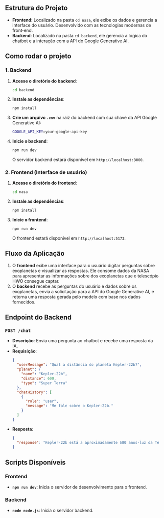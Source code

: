 ## Estrutura do Projeto

- **Frontend**: Localizado na pasta `cd nasa`, ele exibe os dados e gerencia a interface do usuário. Desenvolvido com as tecnologias modernas de front-end.
- **Backend**: Localizado na pasta `cd backend`, ele gerencia a lógica do chatbot e a interação com a API do Google Generative AI.

## Como rodar o projeto

### 1. Backend

1. **Acesse o diretório do backend**:
   ```bash
   cd backend
   ```

2. **Instale as dependências**:
   ```bash
   npm install
   ```

3. **Crie um arquivo `.env`** na raiz do backend com sua chave da API Google Generative AI:
   ```bash
   GOOGLE_API_KEY=your-google-api-key
   ```

4. **Inicie o backend**:
   ```bash
   npm run dev
   ```

   O servidor backend estará disponível em `http://localhost:3000`.

### 2. Frontend (Interface de usuário)

1. **Acesse o diretório do frontend**:
   ```bash
   cd nasa
   ```

2. **Instale as dependências**:
   ```bash
   npm install
   ```

3. **Inicie o frontend**:
   ```bash
   npm run dev
   ```

   O frontend estará disponível em `http://localhost:5173`.

## Fluxo da Aplicação

1. O **frontend** exibe uma interface para o usuário digitar perguntas sobre exoplanetas e visualizar as respostas. Ele consome dados da NASA para apresentar as informações sobre dos exoplanetas que o telescópio HWO consegue captar.
2. O **backend** recebe as perguntas do usuário e dados sobre os exoplanetas, envia a solicitação para a API do Google Generative AI, e retorna uma resposta gerada pelo modelo com base nos dados fornecidos.

## Endpoint do Backend

### `POST /chat`
- **Descrição**: Envia uma pergunta ao chatbot e recebe uma resposta da IA.
- **Requisição**:
  ```json
  {
    "userMessage": "Qual a distância do planeta Kepler-22b?",
    "planet": {
      "name": "Kepler-22b",
      "distance": 600,
      "type": "Super Terra"
    },
    "chatHistory": [
      {
        "role": "user",
        "message": "Me fale sobre o Kepler-22b."
      }
    ]
  }
  ```
- **Resposta**:
  ```json
  {
    "response": "Kepler-22b está a aproximadamente 600 anos-luz da Terra e é classificado como uma Super Terra."
  }
  ```

## Scripts Disponíveis

### Frontend

- **`npm run dev`**: Inicia o servidor de desenvolvimento para o frontend.

### Backend

- **`node node.js`**: Inicia o servidor backend.
